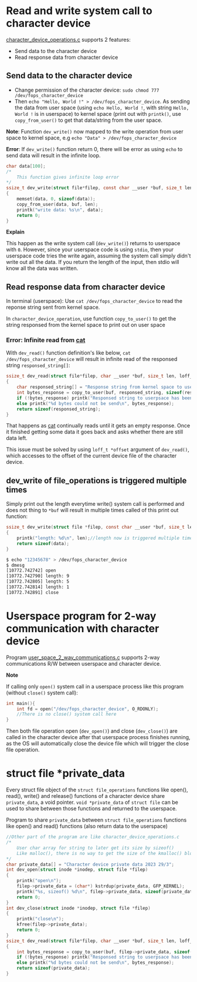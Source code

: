 # Read and write system call to character device

[character_device_operations.c](character_device_operations.c) supports 2 features:

* Send data to the character device
* Read response data from character device

## Send data to the character device

* Change permission of the character device: ``sudo chmod 777 /dev/fops_character_device``
* Then ``echo "Hello, World !" > /dev/fops_character_device``. As sending the data from user space (using ``echo Hello, World !``, with string ``Hello, World !`` is in userspace) to kernel space (print out with ``printk()``, use ``copy_from_user()`` to get that data/string from the user space.

**Note**: Function ``dev_write()`` now mapped to the write operation from user space to kernel space, e.g ``echo "Data" > /dev/fops_character_device`` 

**Error**: If ``dev_write()`` function return 0, there will be error as using ``echo`` to send data will result in the infinite loop.

```c
char data[100];
/*
    This function gives infinite loop error
*/
ssize_t dev_write(struct file*filep, const char __user *buf, size_t len, loff_t *offset)
{
	memset(data, 0, sizeof(data));
	copy_from_user(data, buf, len);
	printk("write data: %s\n", data);
	return 0;
}
```
**Explain**

This happen as the write system call (``dev_write()``) returns to userspace with ``0``. However, since your userspace code is using ``stdio``, then your userspace code tries the write again, assuming the system call simply didn't write out all the data. If you return the length of the input, then stdio will know all the data was written.

## Read response data from character device

In terminal (userspace): Use ``cat /dev/fops_character_device`` to read the reponse string sent from kernel space.

In ``character_device_operation``, use function ``copy_to_user()`` to get the string responsed from the kernel space to print out on user space

### Error: Infinite read from [cat](https://github.com/TranPhucVinh/Linux-Shell/blob/master/Physical%20layer/File%20system/Read%20operations.md#cat)

With ``dev_read()`` function definition's like below, ``cat /dev/fops_character_device`` will result in infinite read of the responsed string ``responsed_string[]``:

```c
ssize_t dev_read(struct file*filep, char __user *buf, size_t len, loff_t *offset)
{
	char responsed_string[] = "Response string from kernel space to user space\n";
	int bytes_response = copy_to_user(buf, responsed_string, sizeof(responsed_string));
	if (!bytes_response) printk("Responsed string to userpsace has been sent\n");
	else printk("%d bytes could not be send\n", bytes_response);
	return sizeof(responsed_string);
}
```
That happens as [cat](https://github.com/TranPhucVinh/Linux-Shell/blob/master/Physical%20layer/File%20system/Read%20operations.md#cat) continually reads until it gets an empty response. Once it finished getting some data it goes back and asks whether there are still data left.

This issue must be solved by using ``loff_t *offset`` argument of ``dev_read()``, which accesses to the offset of the current device file of the character device.
## dev_write of file_operations is triggered multiple times

Simply print out the length everytime write() system call is performed and does not thing to ``*buf`` will result in multiple times called of this print out function:
```c
ssize_t dev_write(struct file *filep, const char __user *buf, size_t len, loff_t *offset)
{
	printk("length: %d\n", len);//length now is triggered multiple times
	return sizeof(data);
}
```
```sh
$ echo "12345678" > /dev/fops_character_device
$ dmesg
[10772.742742] open
[10772.742790] length: 9
[10772.742805] length: 5
[10772.742814] length: 1
[10772.742891] close
```

# Userspace program for 2-way communication with character device

Program [user_space_2_way_communications.c](user_space_2_way_communications.c) supports 2-way communications R/W between userspace and character device.

**Note**

If calling only ``open()`` system call in a userspace process like this program (without ``close()`` system call):

```c
int main(){
    int fd = open("/dev/fops_character_device", O_RDONLY);
   	//There is no close() system call here
}
```

Then both file operation open (``dev_open()``) and close (``dev_close()``) are called in the character device after that userspace process finishes running, as the OS will automatically close the device file which will trigger the close file operation.

# struct file *private_data

Every struct file object of the ``struct file_operations`` functions like open(), read(), write() and release() functions of a character device share ``private_data``, a void pointer. ``void *private_data`` of ``struct file`` can be used to share between those functions and returned to the userspace.

Program to share ``private_data`` between ``struct file_operations`` functions like open() and read() functions (also return data to the userspace)

```c
//Other part of the program are like character_device_operations.c
/*
	User char array for string to later get its size by sizeof()
	Like malloc(), there is no way to get the size of the kmalloc() block
*/
char private_data[] = "Character device private data 2023 29/3";
int dev_open(struct inode *inodep, struct file *filep)
{
	printk("open\n");
	filep->private_data = (char*) kstrdup(private_data, GFP_KERNEL);
	printk("%s, sizeof() %d\n", filep->private_data, sizeof(private_data));
	return 0;
}
int dev_close(struct inode *inodep, struct file *filep)
{
	printk("close\n");
	kfree(filep->private_data);
	return 0;
}
ssize_t dev_read(struct file*filep, char __user *buf, size_t len, loff_t *offset)
{
	int bytes_response = copy_to_user(buf, filep->private_data, sizeof(private_data));
	if (!bytes_response) printk("Responsed string to userpsace has been sent\n");
	else printk("%d bytes could not be send\n", bytes_response);
	return sizeof(private_data);
}
```
